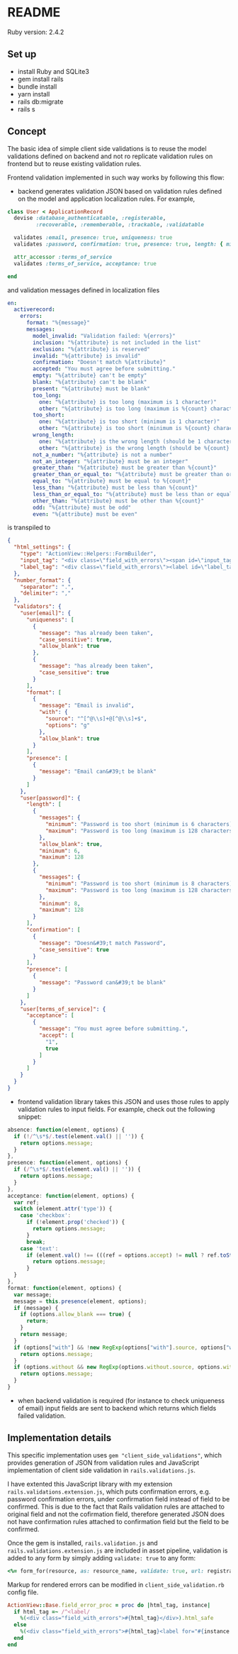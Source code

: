 # README

Ruby version: 2.4.2

## Set up

- install Ruby and SQLite3
- gem install rails
- bundle install
- yarn install
- rails db:migrate
- rails s

## Concept

The basic idea of simple client side validations is to reuse the model validations defined on backend and not ro replicate validation rules on frontend but to reuse existing validation rules.

Frontend validation implemented in such way works by following this flow:
- backend generates validation JSON based on validation rules defined on the model and application localization rules. For example,

```ruby
class User < ApplicationRecord
  devise :database_authenticatable, :registerable,
         :recoverable, :rememberable, :trackable, :validatable

  validates :email, presence: true, uniqueness: true
  validates :password, confirmation: true, presence: true, length: { minimum: 8, maximum: 128 }

  attr_accessor :terms_of_service
  validates :terms_of_service, acceptance: true

end
```

and validation messages defined in localization files

```yaml
en:
  activerecord:
    errors:
      format: "%{message}"
      messages:
        model_invalid: "Validation failed: %{errors}"
        inclusion: "%{attribute} is not included in the list"
        exclusion: "%{attribute} is reserved"
        invalid: "%{attribute} is invalid"
        confirmation: "Doesn't match %{attribute}"
        accepted: "You must agree before submitting."
        empty: "%{attribute} can't be empty"
        blank: "%{attribute} can't be blank"
        present: "%{attribute} must be blank"
        too_long:
          one: "%{attribute} is too long (maximum is 1 character)"
          other: "%{attribute} is too long (maximum is %{count} characters)"
        too_short:
          one: "%{attribute} is too short (minimum is 1 character)"
          other: "%{attribute} is too short (minimum is %{count} characters)"
        wrong_length:
          one: "%{attribute} is the wrong length (should be 1 character)"
          other: "%{attribute} is the wrong length (should be %{count} characters)"
        not_a_number: "%{attribute} is not a number"
        not_an_integer: "%{attribute} must be an integer"
        greater_than: "%{attribute} must be greater than %{count}"
        greater_than_or_equal_to: "%{attribute} must be greater than or equal to %{count}"
        equal_to: "%{attribute} must be equal to %{count}"
        less_than: "%{attribute} must be less than %{count}"
        less_than_or_equal_to: "%{attribute} must be less than or equal to %{count}"
        other_than: "%{attribute} must be other than %{count}"
        odd: "%{attribute} must be odd"
        even: "%{attribute} must be even"
```

is transpiled to

```json
{
  "html_settings": {
    "type": "ActionView::Helpers::FormBuilder",
    "input_tag": "<div class=\"field_with_errors\"><span id=\"input_tag\" /><label for=\"\" class=\"message\"></label></div>",
    "label_tag": "<div class=\"field_with_errors\"><label id=\"label_tag\" /></div>"
  },
  "number_format": {
    "separator": ".",
    "delimiter": ","
  },
  "validators": {
    "user[email]": {
      "uniqueness": [
        {
          "message": "has already been taken",
          "case_sensitive": true,
          "allow_blank": true
        },
        {
          "message": "has already been taken",
          "case_sensitive": true
        }
      ],
      "format": [
        {
          "message": "Email is invalid",
          "with": {
            "source": "^[^@\\s]+@[^@\\s]+$",
            "options": "g"
          },
          "allow_blank": true
        }
      ],
      "presence": [
        {
          "message": "Email can&#39;t be blank"
        }
      ]
    },
    "user[password]": {
      "length": [
        {
          "messages": {
            "minimum": "Password is too short (minimum is 6 characters)",
            "maximum": "Password is too long (maximum is 128 characters)"
          },
          "allow_blank": true,
          "minimum": 6,
          "maximum": 128
        },
        {
          "messages": {
            "minimum": "Password is too short (minimum is 8 characters)",
            "maximum": "Password is too long (maximum is 128 characters)"
          },
          "minimum": 8,
          "maximum": 128
        }
      ],
      "confirmation": [
        {
          "message": "Doesn&#39;t match Password",
          "case_sensitive": true
        }
      ],
      "presence": [
        {
          "message": "Password can&#39;t be blank"
        }
      ]
    },
    "user[terms_of_service]": {
      "acceptance": [
        {
          "message": "You must agree before submitting.",
          "accept": [
            "1",
            true
          ]
        }
      ]
    }
  }
}
```

- frontend validation library takes this JSON and uses those rules to apply validation rules to input fields. For example, check out the following snippet:

```javascript
absence: function(element, options) {
  if (!/^\s*$/.test(element.val() || '')) {
    return options.message;
  }
},
presence: function(element, options) {
  if (/^\s*$/.test(element.val() || '')) {
    return options.message;
  }
},
acceptance: function(element, options) {
  var ref;
  switch (element.attr('type')) {
    case 'checkbox':
      if (!element.prop('checked')) {
        return options.message;
      }
      break;
    case 'text':
      if (element.val() !== (((ref = options.accept) != null ? ref.toString() : void 0) || '1')) {
        return options.message;
      }
  }
},
format: function(element, options) {
  var message;
  message = this.presence(element, options);
  if (message) {
    if (options.allow_blank === true) {
      return;
    }
    return message;
  }
  if (options["with"] && !new RegExp(options["with"].source, options["with"].options).test(element.val())) {
    return options.message;
  }
  if (options.without && new RegExp(options.without.source, options.without.options).test(element.val())) {
    return options.message;
  }
}
```
- when backend validation is required (for instance to check uniqueness of email) input fields are sent to backend which returns which fields failed validation.

## Implementation details

This specific implementation uses `gem "client_side_validations"`, which provides generation of JSON from validation rules and JavaScript implementation of client side validation in `rails.validations.js`.

I have extented this JavaScript library with my extension `rails.validations.extension.js`, which puts confirmation errors, e.g. password confirmation errors, under confirmation field instead of field to be confirmed. This is due to the fact that Rails validation rules are attached to original field and not the cofirmation field, therefore generated JSON does not have confirmation rules attached to confirmation field but the field to be confirmed.

Once the gem is installed, `rails.validation.js` and `rails.validations.extension.js` are included in asset pipeline, validation is added to any form by simply adding `validate: true` to any form:

```ruby
<%= form_for(resource, as: resource_name, validate: true, url: registration_path(resource_name), :html => { novalidate: true}) do |f| %>
```

Markup for rendered errors can be modified in `client_side_validation.rb` config file.

```ruby
ActionView::Base.field_error_proc = proc do |html_tag, instance|
  if html_tag =~ /^<label/
    %(<div class="field_with_errors">#{html_tag}</div>).html_safe
  else
    %(<div class="field_with_errors">#{html_tag}<label for="#{instance.send(:tag_id)}" class="message">#{instance.error_message.first}</label></div>).html_safe
  end
end
```